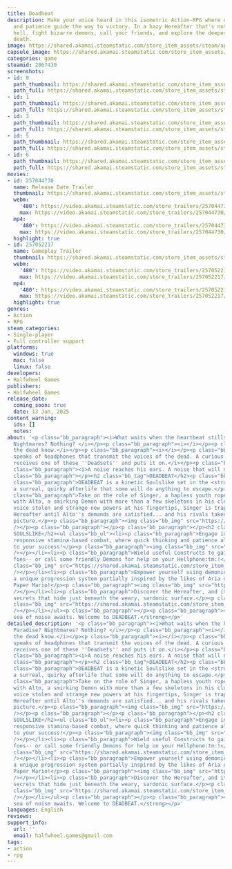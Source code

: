 ```yaml
---
title: Deadbeat
description: Make your voice heard in this isometric Action-RPG where quick thinking
  and patience guide the way to victory. In a hazy Hereafter that's not heaven or
  hell, fight bizarre demons, call your friends, and explore the deepest reaches of
  death.
image: https://shared.akamai.steamstatic.com/store_item_assets/steam/apps/2067430/header.jpg?t=1727496208
capsule_image: https://shared.akamai.steamstatic.com/store_item_assets/steam/apps/2067430/capsule_231x87.jpg?t=1727496208
categories: game
steamid: 2067430
screenshots:
- id: 0
  path_thumbnail: https://shared.akamai.steamstatic.com/store_item_assets/steam/apps/2067430/ss_183ba9e70b304e6ec23a551b708e2a1a6c72c349.600x338.jpg?t=1727496208
  path_full: https://shared.akamai.steamstatic.com/store_item_assets/steam/apps/2067430/ss_183ba9e70b304e6ec23a551b708e2a1a6c72c349.1920x1080.jpg?t=1727496208
- id: 1
  path_thumbnail: https://shared.akamai.steamstatic.com/store_item_assets/steam/apps/2067430/ss_207936bacd4f0a1affed196688871e81a80a30d0.600x338.jpg?t=1727496208
  path_full: https://shared.akamai.steamstatic.com/store_item_assets/steam/apps/2067430/ss_207936bacd4f0a1affed196688871e81a80a30d0.1920x1080.jpg?t=1727496208
- id: 3
  path_thumbnail: https://shared.akamai.steamstatic.com/store_item_assets/steam/apps/2067430/ss_21191511692a580de888da6616fe861710f27473.600x338.jpg?t=1727496208
  path_full: https://shared.akamai.steamstatic.com/store_item_assets/steam/apps/2067430/ss_21191511692a580de888da6616fe861710f27473.1920x1080.jpg?t=1727496208
- id: 5
  path_thumbnail: https://shared.akamai.steamstatic.com/store_item_assets/steam/apps/2067430/ss_b2b0df26a50618b613b78c6c9e3413e086c5fbd7.600x338.jpg?t=1727496208
  path_full: https://shared.akamai.steamstatic.com/store_item_assets/steam/apps/2067430/ss_b2b0df26a50618b613b78c6c9e3413e086c5fbd7.1920x1080.jpg?t=1727496208
- id: 6
  path_thumbnail: https://shared.akamai.steamstatic.com/store_item_assets/steam/apps/2067430/ss_c7cfc2aaa89358c541b9877dd56d765effe843a4.600x338.jpg?t=1727496208
  path_full: https://shared.akamai.steamstatic.com/store_item_assets/steam/apps/2067430/ss_c7cfc2aaa89358c541b9877dd56d765effe843a4.1920x1080.jpg?t=1727496208
movies:
- id: 257044730
  name: Release Date Trailer
  thumbnail: https://shared.akamai.steamstatic.com/store_item_assets/steam/apps/257044730/movie.293x165.jpg?t=1723773866
  webm:
    '480': https://video.akamai.steamstatic.com/store_trailers/257044730/movie480_vp9.webm?t=1723773866
    max: https://video.akamai.steamstatic.com/store_trailers/257044730/movie_max_vp9.webm?t=1723773866
  mp4:
    '480': https://video.akamai.steamstatic.com/store_trailers/257044730/movie480.mp4?t=1723773866
    max: https://video.akamai.steamstatic.com/store_trailers/257044730/movie_max.mp4?t=1723773866
  highlight: true
- id: 257052217
  name: Gameplay Trailer
  thumbnail: https://shared.akamai.steamstatic.com/store_item_assets/steam/apps/257052217/movie.293x165.jpg?t=1725415933
  webm:
    '480': https://video.akamai.steamstatic.com/store_trailers/257052217/movie480_vp9.webm?t=1725415933
    max: https://video.akamai.steamstatic.com/store_trailers/257052217/movie_max_vp9.webm?t=1725415933
  mp4:
    '480': https://video.akamai.steamstatic.com/store_trailers/257052217/movie480.mp4?t=1725415933
    max: https://video.akamai.steamstatic.com/store_trailers/257052217/movie_max.mp4?t=1725415933
  highlight: true
genres:
- Action
- RPG
steam_categories:
- Single-player
- Full controller support
platforms:
  windows: true
  mac: false
  linux: false
developers:
- Halfwheel Games
publishers:
- Halfwheel Games
release_date:
  coming_soon: true
  date: 13 Jan, 2025
content_warning:
  ids: []
  notes:
about: '<p class="bb_paragraph"><i>What waits when the heartbeat stills? Paradise?
  Nightmares? Nothing? </i></p><p class="bb_paragraph"><i></i></p><p class="bb_paragraph"><i>Only
  the dead know.</i></p><p class="bb_paragraph"><i></i></p><p class="bb_paragraph"><i>Rumor
  speaks of headphones that transmit the voices of the dead. A curious youth, Singer,
  receives one of these ''Deadsets'' and puts it on.</i></p><p class="bb_paragraph"><i></i></p><p
  class="bb_paragraph"><i>A noise reaches his ears. A noise that will never stop.</i></p><p
  class="bb_paragraph"></p><h2 class="bb_tag">DEADBEAT</h2><p class="bb_paragraph"></p><p
  class="bb_paragraph">DEADBEAT is a kinetic Soulslike set in the <strong>Hereafter</strong>:
  a surreal, quirky afterlife that some will do anything to escape.</p><p class="bb_paragraph"></p><p
  class="bb_paragraph">Take on the role of Singer, a hapless youth roped into a contract
  with Alto, a smirking Demon with more than a few skeletons in his closet. With his
  voice stolen and strange new powers at his fingertips, Singer is trapped in the
  Hereafter until Alto''s demands are satisfied... and his rivals taken out of the
  picture.</p><p class="bb_paragraph"><img class="bb_img" src="https://shared.akamai.steamstatic.com/store_item_assets/steam/apps/2067430/extras/DeadbeatGif2.gif?t=1727496208"
  /></p><p class="bb_paragraph"></p><p class="bb_paragraph"></p><h2 class="bb_tag">KINETIC
  SOULSLIKE</h2><ul class="bb_ul"><li><p class="bb_paragraph">Engage in quick and
  responsive stamina-based combat, where quick thinking and patience alike are vital
  to your success!</p><p class="bb_paragraph"><img class="bb_img" src="https://shared.akamai.steamstatic.com/store_item_assets/steam/apps/2067430/extras/DeadbeatGif6.gif?t=1727496208"
  /></p></li><li><p class="bb_paragraph">Wield useful Constructs to gain an edge against
  foes-- or call some friendly Demons for help on your Hellphone:tm:!</p><p class="bb_paragraph"><img
  class="bb_img" src="https://shared.akamai.steamstatic.com/store_item_assets/steam/apps/2067430/extras/DeadbeatGif4.gif?t=1727496208"
  /></p></li><li><p class="bb_paragraph">Empower yourself using demonic power, in
  a unique progression system partially inspired by the likes of Aria of Sorrow and
  Paper Mario!</p><p class="bb_paragraph"><img class="bb_img" src="https://shared.akamai.steamstatic.com/store_item_assets/steam/apps/2067430/extras/DeadbeatGif7.gif?t=1727496208"
  /></p></li><li><p class="bb_paragraph">Discover the Hereafter, and its grimmest
  secrets that hide just beneath the weary, sardonic surface.</p><p class="bb_paragraph"><img
  class="bb_img" src="https://shared.akamai.steamstatic.com/store_item_assets/steam/apps/2067430/extras/DeadbeatGif5.gif?t=1727496208"
  /></p></li></ul><p class="bb_paragraph"></p><p class="bb_paragraph"><strong>The
  sea of noise awaits. Welcome to DEADBEAT.</strong></p>'
detailed_description: '<p class="bb_paragraph"><i>What waits when the heartbeat stills?
  Paradise? Nightmares? Nothing? </i></p><p class="bb_paragraph"><i></i></p><p class="bb_paragraph"><i>Only
  the dead know.</i></p><p class="bb_paragraph"><i></i></p><p class="bb_paragraph"><i>Rumor
  speaks of headphones that transmit the voices of the dead. A curious youth, Singer,
  receives one of these ''Deadsets'' and puts it on.</i></p><p class="bb_paragraph"><i></i></p><p
  class="bb_paragraph"><i>A noise reaches his ears. A noise that will never stop.</i></p><p
  class="bb_paragraph"></p><h2 class="bb_tag">DEADBEAT</h2><p class="bb_paragraph"></p><p
  class="bb_paragraph">DEADBEAT is a kinetic Soulslike set in the <strong>Hereafter</strong>:
  a surreal, quirky afterlife that some will do anything to escape.</p><p class="bb_paragraph"></p><p
  class="bb_paragraph">Take on the role of Singer, a hapless youth roped into a contract
  with Alto, a smirking Demon with more than a few skeletons in his closet. With his
  voice stolen and strange new powers at his fingertips, Singer is trapped in the
  Hereafter until Alto''s demands are satisfied... and his rivals taken out of the
  picture.</p><p class="bb_paragraph"><img class="bb_img" src="https://shared.akamai.steamstatic.com/store_item_assets/steam/apps/2067430/extras/DeadbeatGif2.gif?t=1727496208"
  /></p><p class="bb_paragraph"></p><p class="bb_paragraph"></p><h2 class="bb_tag">KINETIC
  SOULSLIKE</h2><ul class="bb_ul"><li><p class="bb_paragraph">Engage in quick and
  responsive stamina-based combat, where quick thinking and patience alike are vital
  to your success!</p><p class="bb_paragraph"><img class="bb_img" src="https://shared.akamai.steamstatic.com/store_item_assets/steam/apps/2067430/extras/DeadbeatGif6.gif?t=1727496208"
  /></p></li><li><p class="bb_paragraph">Wield useful Constructs to gain an edge against
  foes-- or call some friendly Demons for help on your Hellphone:tm:!</p><p class="bb_paragraph"><img
  class="bb_img" src="https://shared.akamai.steamstatic.com/store_item_assets/steam/apps/2067430/extras/DeadbeatGif4.gif?t=1727496208"
  /></p></li><li><p class="bb_paragraph">Empower yourself using demonic power, in
  a unique progression system partially inspired by the likes of Aria of Sorrow and
  Paper Mario!</p><p class="bb_paragraph"><img class="bb_img" src="https://shared.akamai.steamstatic.com/store_item_assets/steam/apps/2067430/extras/DeadbeatGif7.gif?t=1727496208"
  /></p></li><li><p class="bb_paragraph">Discover the Hereafter, and its grimmest
  secrets that hide just beneath the weary, sardonic surface.</p><p class="bb_paragraph"><img
  class="bb_img" src="https://shared.akamai.steamstatic.com/store_item_assets/steam/apps/2067430/extras/DeadbeatGif5.gif?t=1727496208"
  /></p></li></ul><p class="bb_paragraph"></p><p class="bb_paragraph"><strong>The
  sea of noise awaits. Welcome to DEADBEAT.</strong></p>'
languages: English
reviews:
support_info:
  url: ''
  email: halfwheel.games@gmail.com
tags:
- action
- rpg
---
```


